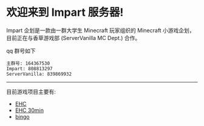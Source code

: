 # 欢迎来到 Impart 服务器!

Impart 企划是一款由一群大学生 Minecraft 玩家组织的 Minecraft 小游戏企划，目前正在与香草游戏部 (ServerVanilla MC Dept.) 合作。

qq 群号如下

```
主群号: 164367530
Impart: 808813297
ServerVanilla: 839869932
```

***

目前游戏项目主要有:

- [EHC](EHC/rules.md)
- [EHC 30min](EHC30/rules.md)
- [bingo](https://www.bilibili.com/read/cv10050417)




